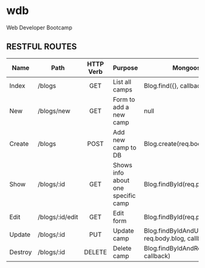 # wdb
Web Developer Bootcamp

## RESTFUL ROUTES

| Name    | Path              | HTTP Verb   | Purpose                              | Mongoose Methods														|
|---------|-------------------|:-----------:|--------------------------------------|------------------------------------------------------------------------|
| Index   | /blogs            | GET         | List all camps                       | Blog.find({}, callback)												|
| New     | /blogs/new        | GET         | Form to add a new camp               | null																	|
| Create  | /blogs            | POST        | Add new camp to DB                   | Blog.create(req.body.blog, callback)									|
| Show    | /blogs/:id        | GET         | Shows info about one specific camp   | Blog.findById(req.params.id, callback)									|
| Edit    | /blogs/:id/edit   | GET         | Edit form                            | Blog.findById(req.params.id, callback)									|
| Update  | /blogs/:id        | PUT         | Update camp                          | Blog.findByIdAndUpdate(req.params.id, req.body.blog, callback)			|
| Destroy | /blogs/:id        | DELETE      | Delete camp                          | Blog.findByIdAndRemove(req.params.id, callback)						|